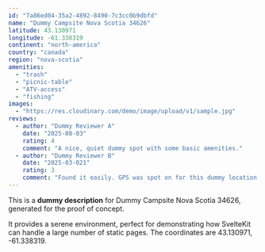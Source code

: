 ```yaml
---
id: "7a86ed04-35a2-4892-8490-7c3cc0b9dbfd"
name: "Dummy Campsite Nova Scotia 34626"
latitude: 43.130971
longitude: -61.338319
continent: "north-america"
country: "canada"
region: "nova-scotia"
amenities:
  - "trash"
  - "picnic-table"
  - "ATV-access"
  - "fishing"
images:
  - "https://res.cloudinary.com/demo/image/upload/v1/sample.jpg"
reviews:
  - author: "Dummy Reviewer A"
    date: "2025-08-03"
    rating: 4
    comment: "A nice, quiet dummy spot with some basic amenities."
  - author: "Dummy Reviewer B"
    date: "2025-03-021"
    rating: 3
    comment: "Found it easily. GPS was spot on for this dummy location."
---
```


This is a **dummy description** for Dummy Campsite Nova Scotia 34626, generated for the proof of concept.

It provides a serene environment, perfect for demonstrating how SvelteKit can handle a large number of static pages. The coordinates are 43.130971, -61.338319.
